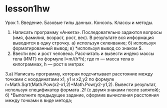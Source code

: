 # lesson1hw
Урок 1. Введение. Базовые типы данных. Консоль. Классы и методы.
1. Написать программу «Анкета». Последовательно задаются вопросы (имя, фамилия, возраст, рост, вес). В результате вся информация выводится в одну строчку.
а) используя склеивание;
б) используя форматированный вывод;
в) *используя вывод со знаком $.
2. Ввести вес и рост человека. Рассчитать и вывести индекс массы тела (ИМТ) по формуле I=m/(h*h); где m — масса тела в килограммах, h — рост в метрах

3.а) Написать программу, которая подсчитывает расстояние между точками с координатами x1, y1 и x2,y2 по формуле r=Math.Sqrt(Math.Pow(x2-x1,2)+Math.Pow(y2-y1,2). Вывести результат, используя спецификатор формата .2f (с двумя знаками после запятой);
б) *Выполните предыдущее задание, оформив вычисления расстояния между точками в виде метода;
